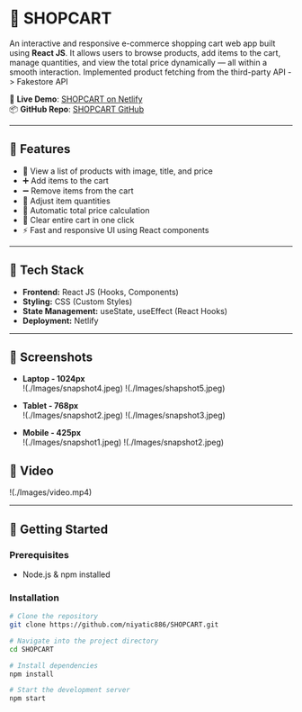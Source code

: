 # 🛒 SHOPCART

An interactive and responsive e-commerce shopping cart web app built using **React JS**. It allows users to browse products, add items to the cart, manage quantities, and view the total price dynamically — all within a smooth interaction. Implemented product fetching from the third-party API -> Fakestore API

🔗 **Live Demo**: [SHOPCART on Netlify](https://shopcart-shopping.netlify.app/)  
📦 **GitHub Repo**: [SHOPCART GitHub](https://github.com/niyatic886/SHOPCART)

---

## 📌 Features

- 🧾 View a list of products with image, title, and price
- ➕ Add items to the cart
- ➖ Remove items from the cart
- 🔄 Adjust item quantities
- 🧮 Automatic total price calculation
- 🧼 Clear entire cart in one click
- ⚡ Fast and responsive UI using React components

---

## 🧰 Tech Stack

- **Frontend:** React JS (Hooks, Components)
- **Styling:** CSS (Custom Styles)
- **State Management:** useState, useEffect (React Hooks)
- **Deployment:** Netlify

---

## 📸 Screenshots



-  **Laptop - 1024px**  
  !(./Images/snapshot4.jpeg)
  !(./Images/shapshot5.jpeg)

-  **Tablet - 768px**  
  !(./Images/snapshot2.jpeg)
  !(./Images/snapshot3.jpeg)

-  **Mobile - 425px**  
  !(./Images/snapshot1.jpeg)
  !(./Images/snapshot2.jpeg)

## 📸 Video

  !(./Images/video.mp4)

---



## 🚀 Getting Started

### Prerequisites

- Node.js & npm installed

### Installation

```bash
# Clone the repository
git clone https://github.com/niyatic886/SHOPCART.git

# Navigate into the project directory
cd SHOPCART

# Install dependencies
npm install

# Start the development server
npm start
